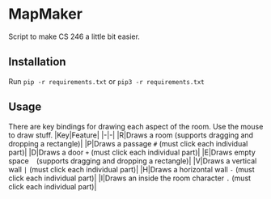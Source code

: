 # MapMaker
Script to make CS 246 a little bit easier.  
## Installation
Run `pip -r requirements.txt` or `pip3 -r requirements.txt`
## Usage
There are key bindings for drawing each aspect of the room. Use the mouse to draw stuff.
|Key|Feature|
|-|-|
|R|Draws a room (supports dragging and dropping a rectangle)|
|P|Draws a passage `#` (must click each individual part)|
|D|Draws a door `+` (must click each individual part)|
|E|Draws empty space ` ` (supports dragging and dropping a rectangle)|
|V|Draws a vertical wall `|` (must click each individual part)|
|H|Draws a horizontal wall `-` (must click each individual part)|
|I|Draws an inside the room character `.` (must click each individual part)|
